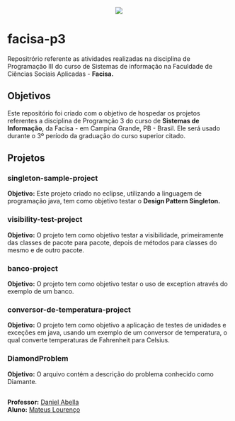 <p align="center">
  <a href="https://cesed.br">
    <img src="https://media.licdn.com/mpr/mpr/shrink_200_200/AAEAAQAAAAAAAAh1AAAAJDlmN2ViMGFhLThkZDEtNDFiMC1hYzI1LTViOWRkMTYzM2VjZg.png" >
  </a>
</p>

# facisa-p3
Repositrório referente as atividades realizadas na disciplina de Programação III do curso de Sistemas de informação na Faculdade de Ciências Sociais Aplicadas - **Facisa.**

## Objetivos
Este repositório foi criado com o objetivo de hospedar os projetos referentes a disciplina de 
Programção 3 do curso de **Sistemas de Informação**, da Facisa - em Campina Grande, PB - Brasil.
Ele será usado durante o 3º período da graduação do curso superior citado.

## Projetos

### singleton-sample-project
**Objetivo:**  Este projeto criado no eclipse, utilizando a linguagem de programação java, tem como objetivo testar o **Design Pattern Singleton.**<br>

### visibility-test-project
**Objetivo:** O projeto tem como objetivo testar a visibilidade, primeiramente das classes de 
pacote para pacote, depois de métodos para classes do mesmo e de outro pacote.<br>

### banco-project
**Objetivo:** O projeto tem como objetivo testar o uso de exception através do exemplo de um banco.<br>

### conversor-de-temperatura-project
**Objetivo:** O projeto tem como objetivo a aplicação de testes de unidades e exceções em java, usando um exemplo de um conversor de temperatura, o qual converte temperaturas de Fahrenheit para Celsius.<br>

### DiamondProblem
**Objetivo:** O arquivo contém a descrição do problema conhecido como Diamante.<br>

##
<p align ="left"> <b>Professor:</b> 
  <a href="https://github.com/daniel-abella"> Daniel Abella</a>
  <br>
  <b>Aluno:</b>
  <a href="https://github.com/mateus-lourenco"> Mateus Lourenço</a>
</p>
